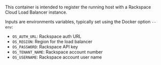 This container is intended to register the running host with a
Rackspace Cloud Load Balancer instance.

Inputs are environments variables, typically set using the Docker option
`--env`:

* `OS_AUTH_URL`: Rackspace auth URL
* `OS_REGION`: Region for the load balancer
* `OS_PASSWORD`: Rackspace API key
* `OS_TENANT_NAME`: Rackspace account number
* `OS_USERNAME`: Rackspace account user name
